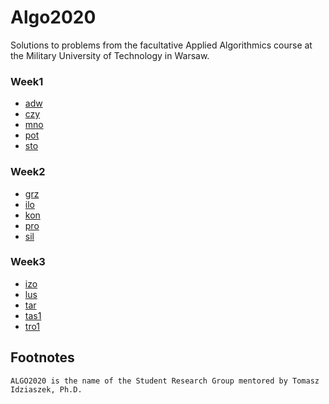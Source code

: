 # Algo2020
Solutions to problems from the facultative Applied Algorithmics course at the Military University of Technology in Warsaw.

### Week1

* [adw](https://szkopul.edu.pl/c/algorytmika-praktyczna-2020/p/adw/) 
* [czy](https://szkopul.edu.pl/c/algorytmika-praktyczna-2020/p/czy/17168/) 
* [mno](https://szkopul.edu.pl/c/algorytmika-praktyczna-2020/p/mno/17827/) 
* [pot](https://szkopul.edu.pl/c/algorytmika-praktyczna-2020/p/pot/) 
* [sto](https://szkopul.edu.pl/c/algorytmika-praktyczna-2020/p/sto/17780/) 


### Week2

* [grz](https://szkopul.edu.pl/c/algorytmika-praktyczna-2020/p/grz/17829/) 
* [ilo](https://szkopul.edu.pl/c/algorytmika-praktyczna-2020/p/ilo/17688/) 
* [kon](https://szkopul.edu.pl/c/algorytmika-praktyczna-2020/p/kon/21934/) 
* [pro](https://szkopul.edu.pl/c/algorytmika-praktyczna-2020/p/pro/17873/) 
* [sil](https://szkopul.edu.pl/c/algorytmika-praktyczna-2020/p/sil/18145/) 


### Week3

* [izo](https://szkopul.edu.pl/c/algorytmika-praktyczna-2020/p/izo/21767/) 
* [lus](https://szkopul.edu.pl/c/algorytmika-praktyczna-2020/p/lus/17692/) 
* [tar](https://szkopul.edu.pl/c/algorytmika-praktyczna-2020/p/tar/21985/) 
* [tas1](https://szkopul.edu.pl/c/algorytmika-praktyczna-2020/p/tas1/) 
* [tro1](https://szkopul.edu.pl/c/algorytmika-praktyczna-2020/p/tro1/21829/) 

## Footnotes
```ALGO2020 is the name of the Student Research Group mentored by Tomasz Idziaszek, Ph.D.```

